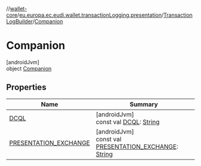 //[wallet-core](../../../../index.md)/[eu.europa.ec.eudi.wallet.transactionLogging.presentation](../../index.md)/[TransactionLogBuilder](../index.md)/[Companion](index.md)

# Companion

[androidJvm]\
object [Companion](index.md)

## Properties

| Name | Summary |
|---|---|
| [DCQL](-d-c-q-l.md) | [androidJvm]<br>const val [DCQL](-d-c-q-l.md): [String](https://kotlinlang.org/api/latest/jvm/stdlib/kotlin-stdlib/kotlin/-string/index.html) |
| [PRESENTATION_EXCHANGE](-p-r-e-s-e-n-t-a-t-i-o-n_-e-x-c-h-a-n-g-e.md) | [androidJvm]<br>const val [PRESENTATION_EXCHANGE](-p-r-e-s-e-n-t-a-t-i-o-n_-e-x-c-h-a-n-g-e.md): [String](https://kotlinlang.org/api/latest/jvm/stdlib/kotlin-stdlib/kotlin/-string/index.html) |

